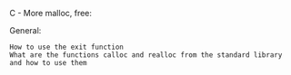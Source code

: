 C - More malloc, free:

General:

	How to use the exit function
	What are the functions calloc and realloc from the standard library and how to use them